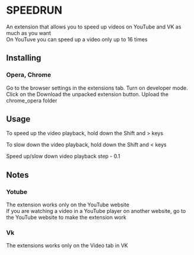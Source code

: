 <h1>SPEEDRUN</h1>

An extension that allows you to speed up videos on YouTube and VK as much as you want
<br> On YouTuve you can speed up a video only up to 16 times

<h2>Installing</h2>

<h3>Opera, Chrome</h3>
Go to the browser settings in the extensions tab. Turn on developer mode.
Click on the Download the unpacked extension button. Upload the chrome_opera folder

<h2>Usage</h2>
To speed up the video playback, hold down the Shift and > keys

To slow down the video playback, hold down the Shift and < keys

Speed up/slow down video playback step - 0.1

<h2>Notes</h2>

<h3>Yotube</h3>
The extension works only on the YouTube website
<br> If you are watching a video in a YouTube player
on another website, go to the YouTube website to make the extension work

<h3>Vk</h3>
The extensions works only on the Video tab in VK


